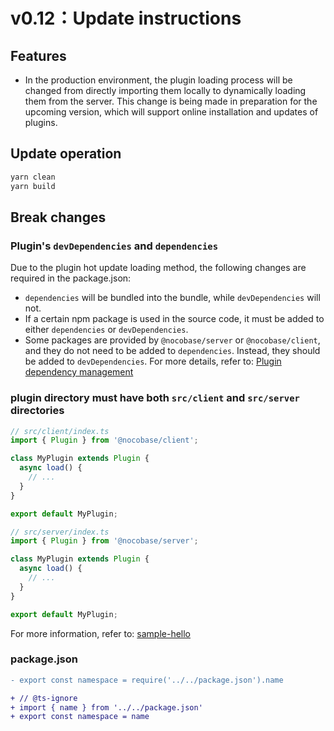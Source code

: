 # v0.12：Update instructions

## Features

- In the production environment, the plugin loading process will be changed from directly importing them locally to dynamically loading them from the server. This change is being made in preparation for the upcoming version, which will support online installation and updates of plugins.

## Update operation

```bash
yarn clean
yarn build
```

## Break changes

### Plugin's `devDependencies` and `dependencies`

Due to the plugin hot update loading method, the following changes are required in the package.json:

- `dependencies` will be bundled into the bundle, while `devDependencies` will not.
- If a certain npm package is used in the source code, it must be added to either `dependencies` or `devDependencies`.
- Some packages are provided by `@nocobase/server` or `@nocobase/client`, and they do not need to be added to `dependencies`. Instead, they should be added to `devDependencies`. For more details, refer to: [Plugin dependency management](/development/deps)

### plugin directory must have both `src/client` and `src/server` directories

```js
// src/client/index.ts
import { Plugin } from '@nocobase/client';

class MyPlugin extends Plugin {
  async load() {
    // ...
  }
}

export default MyPlugin;
```

```js
// src/server/index.ts
import { Plugin } from '@nocobase/server';

class MyPlugin extends Plugin {
  async load() {
    // ...
  }
}

export default MyPlugin;
```

For more information, refer to: [sample-hello](https://github.com/nocobase/nocobase/tree/main/packages/samples/hello)

### package.json

```diff
- export const namespace = require('../../package.json').name

+ // @ts-ignore
+ import { name } from '../../package.json'
+ export const namespace = name
```
